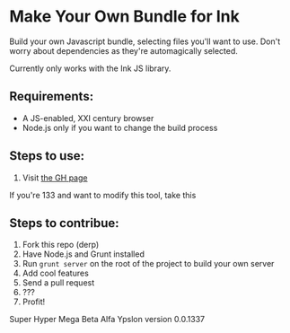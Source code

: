 Make Your Own Bundle for Ink
============================

Build your own Javascript bundle, selecting files you'll want to use. Don't worry about dependencies as they're automagically selected.

Currently only works with the Ink JS library.

Requirements:
-------------

* A JS-enabled, XXI century browser
* Node.js only if you want to change the build process


Steps to use:
-------------

1. Visit [the GH page](http://mariomc.github.io/inkbundler/#/ "OSM Sauce")

If you're 133 and want to modify this tool, take this

Steps to contribue:
-------------------

1. Fork this repo (derp)
2. Have Node.js and Grunt installed
1. Run `grunt server` on the root of the project to build your own server
2. Add cool features
3. Send a pull request
4. ???
5. Profit!


Super Hyper Mega Beta Alfa Ypslon version 0.0.1337
